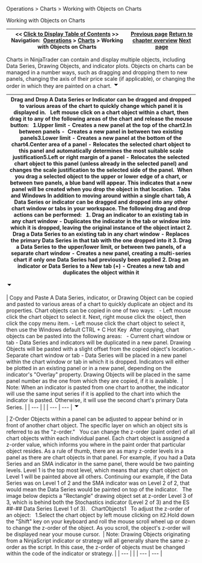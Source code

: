 ﻿
Operations \> Charts \> Working with Objects on Charts

Working with Objects on Charts

| \<\< [Click to Display Table of Contents](chart_objects.md) \>\> **Navigation:**     [Operations](operations.md) \> [Charts](charts.md) \> Working with Objects on Charts | [Previous page](chart_panels.md) [Return to chapter overview](charts.md) [Next page](working_with_price_data.md) |
| --- | --- |
Charts in NinjaTrader can contain and display multiple objects, including Data Series, Drawing Objects, and indicator plots. Objects on charts can be managed in a number ways, such as dragging and dropping them to new panels, changing the axis of their price scale (if applicable), or changing the order in which they are painted on a chart.
![tog_minus](tog_minus.gif)

| Drag and Drop A Data Series or Indicator can be dragged and dropped to various areas of the chart to quickly change which panel it is displayed in.    Left mouse click on a chart object within a chart, then drag it to any of the following areas of the chart and release the mouse button:   1\.Upper limit \- Creates a new panel at the top of the chart2\.In between panels \-  Creates a new panel in between two existing panels3\.Lower limit \- Creates a new panel at the bottom of the chart4\.Center area of a panel \- Relocates the selected chart object to this panel and automatically determines the most suitable scale justification5\.Left or right margin of a panel \- Relocates the selected chart object to this panel (unless already in the selected panel) and changes the scale justification to the selected side of the panel.  When you drag a selected object to the upper or lower edge of a chart, or between two panels, a blue band will appear. This indicates that a new panel will be created when you drop the object in that location.   Tabs and Windows In addition to moving around within a single chart tab, A Data Series or indicator can be dragged and dropped into any other chart window or tabs in your workspace. The following drag and drop actions can be performed:   1\. Drag an indicator to an existing tab in any chart window \- Duplicates the indicator in the tab or window into which it is dropped, leaving the original instance of the object intact 2\. Drag a Data Series to an existing tab in any chart window \- Replaces the primary Data Series in that tab with the one dropped into it 3\. Drag a Data Series to the upper/lower limit, or between two panels, of a separate chart window \- Creates a new panel, creating a multi\-series chart if only one Data Series had previously been applied  2\. Drag an indicator or Data Series to a New tab (\+) \- Creates a new tab and duplicates the object within it |
| --- |
![tog_minus](tog_minus.gif)

| Copy and Paste A Data Series, indicator, or Drawing Object can be copied and pasted to various areas of a chart to quickly duplicate an object and its properties. Chart objects can be copied in one of two ways:   - Left mouse click the chart object to select it. Next, right mouse click the object, then click the copy menu item. - Left mouse click the chart object to select it, then use the Windows default CTRL \+ C Hot Key  After copying, chart objects can be pasted into the following areas:   - Current chart window or tab \- Data Series and indicators will be duplicated in a new panel. Drawing Objects will be pasted with a slight offset from the copied object's location.- Separate chart window or tab \- Data Series will be placed in a new panel within the chart window or tab in which it is dropped. Indicators will either be plotted in an existing panel or in a new panel, depending on the indicator's "Overlay" property. Drawing Objects will be placed in the same panel number as the one from which they are copied, if it is available.    | Note: When an indicator is pasted from one chart to another, the indicator will use the same input series if it is applied to the chart into which the indicator is pasted. Otherwise, it will use the second chart's primary Data Series. | | --- | |
| --- | --- |
![tog_minus](tog_minus.gif)

| Z\-Order Objects within a panel can be adjusted to appear behind or in front of another chart object. The specific layer on which an object sits is referred to as the "z\-order."   You can change the z\-order (paint order) of all chart objects within each individual panel. Each chart object is assigned a z\-order value, which informs you where in the paint order that particular object resides. As a rule of thumb, there are as many z\-order levels in a panel as there are chart objects in that panel. For example, if you had a Data Series and an SMA indicator in the same panel, there would be two painting levels. Level 1 is the top most level, which means that any chart object on Level 1 will be painted above all others. Continuing our example, if the Data Series was on Level 1 of 2 and the SMA indicator was on Level 2 of 2, that would mean the Data Series would be painted on top of the indicator.   The image below depicts a "Rectangle" drawing object set at z\-order Level 3 of 3, which is behind both the Stochastics indicator (Level 2 of 3\) and the ES \#\#\-\#\# Data Series (Level 1 of 3\).   ChartObjects1   To adjust the z\-order of an object:   1\.Select the chart object by left mouse clicking on it2\.Hold down the "Shift" key on your keyboard and roll the mouse scroll wheel up or down to change the z\-order of the object. As you scroll, the object's z\-order will be displayed near your mouse cursor.    | Note: Drawing Objects originating from a NinjaScript indicator or strategy will all generally share the same z\-order as the script. In this case, the z\-order of objects must be changed within the code of the indicator or strategy. | | --- | |
| --- | --- |


